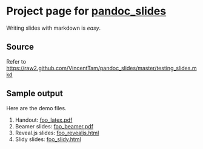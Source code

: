 Project page for [pandoc_slides](https://github.com/vincenttam/pandoc_slides/)
====

Writing slides with markdown is *easy*.

Source
------

Refer to <https://raw2.github.com/VincentTam/pandoc_slides/master/testing_slides.mkd>

Sample output
-------------

Here are the demo files.

1. Handout: [foo_latex.pdf](foo_latex.pdf)
2. Beamer slides: [foo_beamer.pdf](foo_beamer.pdf)
3. Reveal.js slides: [foo_revealjs.html](foo_revealjs.html)
4. Slidy slides: [foo_slidy.html](foo_slidy.html)
